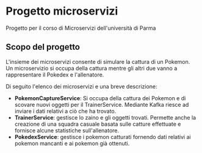 
# Progetto microservizi

Progetto per il corso di Microservizi dell'università di Parma


## Scopo del progetto

L'insieme dei microservizi consente di simulare la cattura di un Pokemon. Un microservizio si occupa della cattura mentre gli altri due vanno a rappresentare il Pokedex e l'allenatore.

Di seguito l'elenco dei microservizi e una breve descrizione:

- **PokemonCaptureService**: Si occupa della cattura dei Pokemon e di scovare nuovi oggetti per il TrainerService. Mediante Kafka riesce ad inviare i dati relativi a ciò che ha trovato.
- **TrainerService**: gestisce lo zaino e gli oggetti trovati. Permette anche la creazione di una squadra casuale basata sulle catture effettuate e fornisce alcune statistiche sull'allenatore.
- **PokedexService**: gestisce i pokemon catturati fornendo dati relativi ai pokemon mancanti e ai pokemon già ottenuti.
